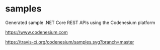 # samples
Generated sample .NET Core REST APIs using the Codenesium platform


https://www.codenesium.com


https://travis-ci.org/codenesium/samples.svg?branch=master

